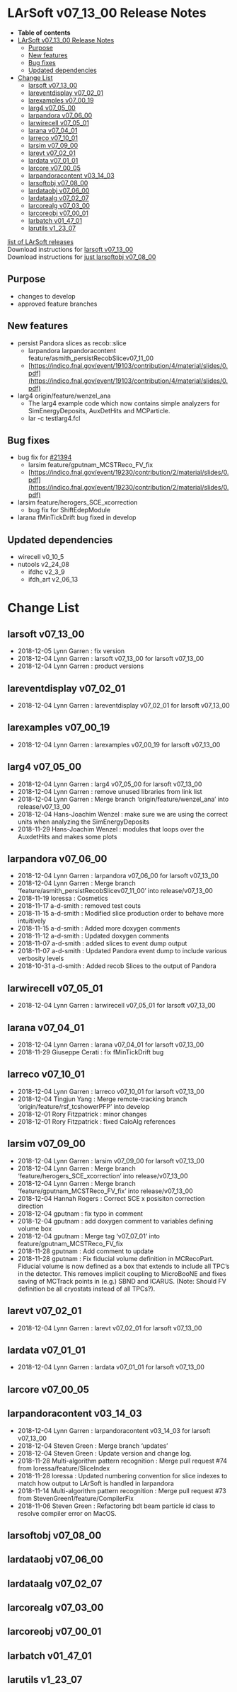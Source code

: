 LArSoft v07\_13\_00 Release Notes
======================================================================

-   **Table of contents**
-   [LArSoft v07\_13\_00 Release Notes](#LArSoft-v07_13_00-Release-Notes)
    -   [Purpose](#Purpose)
    -   [New features](#New-features)
    -   [Bug fixes](#Bug-fixes)
    -   [Updated dependencies](#Updated-dependencies)
-   [Change List](#Change-List)
    -   [larsoft v07\_13\_00](#larsoft-v07_13_00)
    -   [lareventdisplay v07\_02\_01](#lareventdisplay-v07_02_01)
    -   [larexamples v07\_00\_19](#larexamples-v07_00_19)
    -   [larg4 v07\_05\_00](#larg4-v07_05_00)
    -   [larpandora v07\_06\_00](#larpandora-v07_06_00)
    -   [larwirecell v07\_05\_01](#larwirecell-v07_05_01)
    -   [larana v07\_04\_01](#larana-v07_04_01)
    -   [larreco v07\_10\_01](#larreco-v07_10_01)
    -   [larsim v07\_09\_00](#larsim-v07_09_00)
    -   [larevt v07\_02\_01](#larevt-v07_02_01)
    -   [lardata v07\_01\_01](#lardata-v07_01_01)
    -   [larcore v07\_00\_05](#larcore-v07_00_05)
    -   [larpandoracontent v03\_14\_03](#larpandoracontent-v03_14_03)
    -   [larsoftobj v07\_08\_00](#larsoftobj-v07_08_00)
    -   [lardataobj v07\_06\_00](#lardataobj-v07_06_00)
    -   [lardataalg v07\_02\_07](#lardataalg-v07_02_07)
    -   [larcorealg v07\_03\_00](#larcorealg-v07_03_00)
    -   [larcoreobj v07\_00\_01](#larcoreobj-v07_00_01)
    -   [larbatch v01\_47\_01](#larbatch-v01_47_01)
    -   [larutils v1\_23\_07](#larutils-v1_23_07)

[list of LArSoft releases](LArSoft_release_list)\
Download instructions for [larsoft v07\_13\_00](http://scisoft.fnal.gov/scisoft/bundles/larsoft/v07_13_00/larsoft-v07_13_00.html)\
Download instructions for [just larsoftobj v07\_08\_00](http://scisoft.fnal.gov/scisoft/bundles/larsoftobj/v07_08_00/larsoftobj-v07_08_00.html)

Purpose
--------------------

-   changes to develop
-   approved feature branches

New features
------------------------------

-   persist Pandora slices as recob::slice
    -   larpandora larpandoracontent feature/asmith\_persistRecobSlicev07\_11\_00
    -   [https://indico.fnal.gov/event/19103/contribution/4/material/slides/0.pdf](https://indico.fnal.gov/event/19103/contribution/4/material/slides/0.pdf)
-   larg4 origin/feature/wenzel\_ana
    -   The larg4 example code which now contains simple analyzers for SimEnergyDeposits, AuxDetHits and MCParticle.
    -   lar -c testlarg4.fcl

Bug fixes
------------------------

-   bug fix for [\#21394](/redmine/issues/21394 "Bug: Bug in Fiducial Volume Definition in Larsim (Resolved)")
    -   larsim feature/gputnam\_MCSTReco\_FV\_fix
    -   [https://indico.fnal.gov/event/19230/contribution/2/material/slides/0.pdf](https://indico.fnal.gov/event/19230/contribution/2/material/slides/0.pdf)
-   larsim feature/herogers\_SCE\_xcorrection
    -   bug fix for ShiftEdepModule
-   larana fMinTickDrift bug fixed in develop

Updated dependencies
----------------------------------------------

-   wirecell v0\_10\_5
-   nutools v2\_24\_08
    -   ifdhc v2\_3\_9
    -   ifdh\_art v2\_06\_13

Change List
============================

larsoft v07\_13\_00
------------------------------------------

-   2018-12-05 Lynn Garren : fix version
-   2018-12-04 Lynn Garren : larsoft v07\_13\_00 for larsoft v07\_13\_00
-   2018-12-04 Lynn Garren : product versions

lareventdisplay v07\_02\_01
----------------------------------------------------------

-   2018-12-04 Lynn Garren : lareventdisplay v07\_02\_01 for larsoft v07\_13\_00

larexamples v07\_00\_19
--------------------------------------------------

-   2018-12-04 Lynn Garren : larexamples v07\_00\_19 for larsoft v07\_13\_00

larg4 v07\_05\_00
--------------------------------------

-   2018-12-04 Lynn Garren : larg4 v07\_05\_00 for larsoft v07\_13\_00
-   2018-12-04 Lynn Garren : remove unused libraries from link list
-   2018-12-04 Lynn Garren : Merge branch ‘origin/feature/wenzel\_ana’ into release/v07\_13\_00
-   2018-12-04 Hans-Joachim Wenzel : make sure we are using the correct units when analyzing the SimEnergyDeposits
-   2018-11-29 Hans-Joachim Wenzel : modules that loops over the AuxdetHits and makes some plots

larpandora v07\_06\_00
------------------------------------------------

-   2018-12-04 Lynn Garren : larpandora v07\_06\_00 for larsoft v07\_13\_00
-   2018-12-04 Lynn Garren : Merge branch ‘feature/asmith\_persistRecobSlicev07\_11\_00’ into release/v07\_13\_00
-   2018-11-19 loressa : Cosmetics
-   2018-11-17 a-d-smith : removed test couts
-   2018-11-15 a-d-smith : Modified slice production order to behave more intuitively
-   2018-11-15 a-d-smith : Added more doxygen comments
-   2018-11-12 a-d-smith : Updated doxygen comments
-   2018-11-07 a-d-smith : added slices to event dump output
-   2018-11-07 a-d-smith : Updated Pandora event dump to include various verbosity levels
-   2018-10-31 a-d-smith : Added recob Slices to the output of Pandora

larwirecell v07\_05\_01
--------------------------------------------------

-   2018-12-04 Lynn Garren : larwirecell v07\_05\_01 for larsoft v07\_13\_00

larana v07\_04\_01
----------------------------------------

-   2018-12-04 Lynn Garren : larana v07\_04\_01 for larsoft v07\_13\_00
-   2018-11-29 Giuseppe Cerati : fix fMinTickDrift bug

larreco v07\_10\_01
------------------------------------------

-   2018-12-04 Lynn Garren : larreco v07\_10\_01 for larsoft v07\_13\_00
-   2018-12-04 Tingjun Yang : Merge remote-tracking branch ‘origin/feature/rsf\_tcshowerPFP’ into develop
-   2018-12-01 Rory Fitzpatrick : minor changes
-   2018-12-01 Rory Fitzpatrick : fixed CaloAlg references

larsim v07\_09\_00
----------------------------------------

-   2018-12-04 Lynn Garren : larsim v07\_09\_00 for larsoft v07\_13\_00
-   2018-12-04 Lynn Garren : Merge branch ‘feature/herogers\_SCE\_xcorrection’ into release/v07\_13\_00
-   2018-12-04 Lynn Garren : Merge branch ‘feature/gputnam\_MCSTReco\_FV\_fix’ into release/v07\_13\_00
-   2018-12-04 Hannah Rogers : Correct SCE x posisiton correction direction
-   2018-12-04 gputnam : fix typo in comment
-   2018-12-04 gputnam : add doxygen comment to variables defining volume box
-   2018-12-04 gputnam : Merge tag ‘v07\_07\_01’ into feature/gputnam\_MCSTReco\_FV\_fix
-   2018-11-28 gputnam : Add comment to update
-   2018-11-28 gputnam : Fix fiducial volume definition in MCRecoPart. Fiducial volume is now defined as a box that extends to include all TPC’s in the detector. This removes implicit coupling to MicroBooNE and fixes saving of MCTrack points in (e.g.) SBND and ICARUS. (Note: Should FV definition be all cryostats instead of all TPCs?).

larevt v07\_02\_01
----------------------------------------

-   2018-12-04 Lynn Garren : larevt v07\_02\_01 for larsoft v07\_13\_00

lardata v07\_01\_01
------------------------------------------

-   2018-12-04 Lynn Garren : lardata v07\_01\_01 for larsoft v07\_13\_00

larcore v07\_00\_05
------------------------------------------

larpandoracontent v03\_14\_03
--------------------------------------------------------------

-   2018-12-04 Lynn Garren : larpandoracontent v03\_14\_03 for larsoft v07\_13\_00
-   2018-12-04 Steven Green : Merge branch ‘updates’
-   2018-12-04 Steven Green : Update version and change log.
-   2018-11-28 Multi-algorithm pattern recognition : Merge pull request \#74 from loressa/feature/SliceIndex
-   2018-11-28 loressa : Updated numbering convention for slice indexes to match how output to LArSoft is handled in larpandora
-   2018-11-14 Multi-algorithm pattern recognition : Merge pull request \#73 from StevenGreen1/feature/CompilerFix
-   2018-11-06 Steven Green : Refactoring bdt beam particle id class to resolve compiler error on MacOS.

larsoftobj v07\_08\_00
------------------------------------------------

lardataobj v07\_06\_00
------------------------------------------------

lardataalg v07\_02\_07
------------------------------------------------

larcorealg v07\_03\_00
------------------------------------------------

larcoreobj v07\_00\_01
------------------------------------------------

larbatch v01\_47\_01
--------------------------------------------

larutils v1\_23\_07
------------------------------------------
